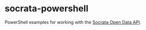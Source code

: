 # socrata-powershell
PowerShell examples for working with the [Socrata Open Data API](https://dev.socrata.com/docs/endpoints.html).
